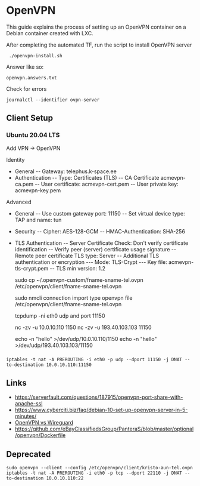 # OpenVPN

This guide explains the process of setting up an OpenVPN container on a Debian container created with LXC.

After completing the automated TF, run the script to install OpenVPN server

     ./openvpn-install.sh

Answer like so:

    openvpn.answers.txt

Check for errors

    journalctl --identifier ovpn-server

## Client Setup

### Ubuntu 20.04 LTS

Add VPN -> OpenVPN

Identity
- General
  -- Gateway: telephus.k-space.ee
- Authentication
  -- Type: Certificates (TLS)
  -- CA Certificate acmevpn-ca.pem
  -- User certificate: acmevpn-cert.pem
  -- User private key: acmevpn-key.pem

Advanced
- General
  -- Use custom gateway port: 11150
  -- Set virtual device type: TAP and name: tun
- Security
  -- Cipher: AES-128-GCM
  -- HMAC-Authentication: SHA-256
- TLS Authentication
  -- Server Certificate Check: Don't verify certificate identification
  -- Verify peer (server) certificate usage signature
  -- Remote peer certificate TLS type: Server
  -- Additional TLS authentication or encryption
  --- Mode: TLS-Crypt
  --- Key file: acmevpn-tls-crypt.pem
  -- TLS min version: 1.2

    sudo cp ~/.openvpn-custom/fname-sname-tel.ovpn /etc/openvpn/client/fname-sname-tel.ovpn

    sudo nmcli connection import type openvpn file /etc/openvpn/client/fname-sname-tel.ovpn

    tcpdump -ni eth0 udp and port 11150

    nc -zv -u 10.0.10.110 1150
    nc -zv -u 193.40.103.103 11150

    echo -n "hello" >/dev/udp/10.0.10.110/1150
    echo -n "hello" >/dev/udp/193.40.103.103/11150

###

    iptables -t nat -A PREROUTING -i eth0 -p udp --dport 11150 -j DNAT --to-destination 10.0.10.110:11150

## Links

- https://serverfault.com/questions/187915/openvpn-port-share-with-apache-ssl
- https://www.cyberciti.biz/faq/debian-10-set-up-openvpn-server-in-5-minutes/
- [OpenVPN vs Wireguard](https://www.google.com/search?q=wireguard+vs+openvpn&oq=wireguard+vs+&gs_lcrp=EgZjaHJvbWUqDAgAEAAYQxiABBiKBTIMCAAQABhDGIAEGIoFMgYIARBFGDkyBwgCEAAYgAQyBwgDEAAYgAQyBwgEEAAYgAQyCAgFEAAYFhgeMggIBhAAGBYYHjIICAcQABgWGB4yCAgIEAAYFhgeMgoICRAAGAoYFhgeqAIAsAIA&sourceid=chrome&ie=UTF-8#ip=1)
- https://github.com/eBayClassifiedsGroup/PanteraS/blob/master/optional/openvpn/Dockerfile

## Deprecated

    sudo openvpn --client --config /etc/openvpn/client/kristo-aun-tel.ovpn
    iptables -t nat -A PREROUTING -i eth0 -p tcp --dport 22110 -j DNAT --to-destination 10.0.10.110:22

